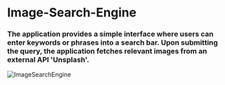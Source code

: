 # Image-Search-Engine
### The application provides a simple interface where users can enter keywords or phrases into a search bar. Upon submitting the query, the application fetches relevant images from an external API 'Unsplash'.

![ImageSearchEngine](https://github.com/Nitesh009-nc/Image-Search-Engine/assets/85047762/abacfa26-d77e-40b4-9c80-5e827f4b6b6a)
